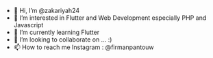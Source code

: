 - 👋 Hi, I’m @zakariyah24
- 👀 I’m interested in Flutter and Web Development especially PHP and Javascript
- 🌱 I’m currently learning Flutter
- 💞️ I’m looking to collaborate on ... :)
- 📫 How to reach me Instagram : @firmanpantouw

<!---
zakariyah24/zakariyah24 is a ✨ special ✨ repository because its `README.md` (this file) appears on your GitHub profile.
You can click the Preview link to take a look at your changes.
--->
